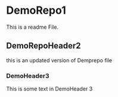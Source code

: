 # DemoRepo1
This is a readme File.
## DemoRepoHeader2 
this is an updated version of Demprepo file

### DemoHeader3 
This is some text in DemoHeader 3
